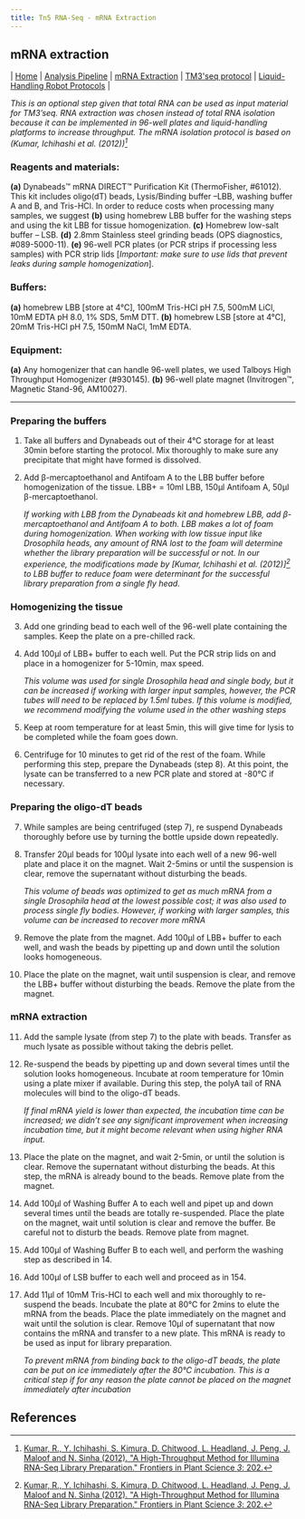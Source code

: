 ```yaml
---
title: Tn5 RNA-Seq - mRNA Extraction
---
```


## mRNA extraction

\| [Home](index) \| [Analysis Pipeline](pipeline) \| [mRNA Extraction](mrna_extraction) \| [TM3'seq protocol](tm3seq_protocol) \| [Liquid-Handling Robot Protocols](robot_protocols) \|

*This is an optional step given that total RNA can be used as input material for TM3’seq. RNA extraction was chosen instead of total RNA isolation because it can be implemented in 96-well plates and liquid-handling platforms to increase throughput. The mRNA isolation protocol is based on (Kumar, Ichihashi et al. (2012))[^1]*

### Reagents and materials:
**(a)** Dynabeads™ mRNA DIRECT™ Purification Kit (ThermoFisher, #61012). This kit includes oligo(dT) beads, Lysis/Binding buffer –LBB, washing buffer A and B, and Tris-HCl. In order to reduce costs when processing many samples, we suggest **(b)** using homebrew LBB buffer for the washing steps and using the kit LBB for tissue homogenization. **(c)** Homebrew low-salt buffer – LSB. **(d)** 2.8mm Stainless steel grinding beads (OPS diagnostics, #089-5000-11). **(e)** 96-well PCR plates (or PCR strips if processing less samples) with PCR strip lids [*Important: make sure to use lids that prevent leaks during sample homogenization*].

### Buffers:
**(a)** homebrew LBB [store at 4°C], 100mM Tris-HCl pH 7.5, 500mM LiCl, 10mM EDTA pH 8.0, 1% SDS, 5mM DTT. **(b)** homebrew LSB [store at 4°C], 20mM Tris-HCl pH 7.5, 150mM NaCl, 1mM EDTA. 

### Equipment:
**(a)** Any homogenizer that can handle 96-well plates, we used Talboys High Throughput Homogenizer (#930145). **(b)** 96-well plate magnet (Invitrogen™, Magnetic Stand-96, AM10027).

---

### Preparing the buffers

1.  Take all buffers and Dynabeads out of their 4°C storage for at least 30min before starting the protocol. Mix thoroughly to make sure any precipitate that might have formed is dissolved. 
2.  Add β-mercaptoethanol and Antifoam A to the LBB buffer before homogenization of the tissue. LBB+ = 10ml LBB, 150µl Antifoam A, 50µl β-mercaptoethanol. 

    *If working with LBB from the Dynabeads kit and homebrew LBB, add β-mercaptoethanol and Antifoam A to both. LBB makes a lot of foam during homogenization. When working with low tissue input like Drosophila heads, any amount of RNA lost to the foam will determine whether the library preparation will be successful or not. In our experience, the modifications made by [Kumar, Ichihashi et al. (2012)][^1] to LBB buffer to reduce foam were determinant for the successful library preparation from a single fly head.*

### Homogenizing the tissue

3.  Add one grinding bead to each well of the 96-well plate containing the samples. Keep the plate on a pre-chilled rack.

4.  Add 100µl of LBB+ buffer to each well. Put the PCR strip lids on and place in a homogenizer for 5-10min, max speed.

    *This volume was used for single Drosophila head and single body, but it can be increased if working with larger input samples, however, the PCR tubes will need to be replaced by 1.5ml tubes. If this volume is modified, we recommend modifying the volume used in the other washing steps*

5.  Keep at room temperature for at least 5min, this will give time for lysis to be completed while the foam goes down.

6.  Centrifuge for 10 minutes to get rid of the rest of the foam. While performing this step, prepare the Dynabeads (step 8). At this point, the lysate can be transferred to a new PCR plate and stored at -80°C if necessary.

### Preparing the oligo-dT beads

7.  While samples are being centrifuged (step 7), re suspend Dynabeads thoroughly before use by turning the bottle upside down repeatedly.

8.  Transfer 20µl beads for 100µl lysate into each well of a new 96-well plate and place it on the magnet. Wait 2-5mins or until the suspension is clear, remove the supernatant without disturbing the beads.

    *This volume of beads was optimized to get as much mRNA from a single Drosophila head at the lowest possible cost; it was also used to process single fly bodies. However, if working with larger samples, this volume can be increased to recover more mRNA*

9.  Remove the plate from the magnet. Add 100µl of LBB+ buffer to each well, and wash the beads by pipetting up and down until the solution looks homogeneous.

10. Place the plate on the magnet, wait until suspension is clear, and remove the LBB+ buffer without disturbing the beads. Remove the plate from the magnet.

### mRNA extraction

11. Add the sample lysate (from step 7) to the plate with beads. Transfer as much lysate as possible without taking the debris pellet.

12. Re-suspend the beads by pipetting up and down several times until the solution looks homogeneous. Incubate at room temperature for 10min using a plate mixer if available. During this step, the polyA tail of RNA molecules will bind to the oligo-dT beads.

    *If final mRNA yield is lower than expected, the incubation time can be increased; we didn’t see any significant improvement when increasing incubation time, but it might become relevant when using higher RNA input.*

13. Place the plate on the magnet, and wait 2-5min, or until the solution is clear. Remove the supernatant without disturbing the beads. At this step, the mRNA is already bound to the beads. Remove plate from the magnet.

14. Add 100µl of Washing Buffer A to each well and pipet up and down several times until the beads are totally re-suspended. Place the plate on the magnet, wait until solution is clear and remove the buffer. Be careful not to disturb the beads. Remove plate from magnet.

15. Add 100µl of Washing Buffer B to each well, and perform the washing step as described in 14.

16. Add 100µl of LSB buffer to each well and proceed as in 154.

17. Add 11µl of 10mM Tris-HCl to each well and mix thoroughly to re-suspend the beads. Incubate the plate at 80°C for 2mins to elute the mRNA from the beads. Place the plate immediately on the magnet and wait until the solution is clear. Remove 10µl of supernatant that now contains the mRNA and transfer to a new plate. This mRNA is ready to be used as input for library preparation.

    *To prevent mRNA from binding back to the oligo-dT beads, the plate can be put on ice immediately after the 80°C incubation. This is a critical step if for any reason the plate cannot be placed on the magnet immediately after incubation*

## References

[^1]:
	[Kumar, R., Y. Ichihashi, S. Kimura, D. Chitwood, L. Headland, J. Peng, J. Maloof and N. Sinha (2012). "A High-Throughput Method for Illumina RNA-Seq Library Preparation." <u>Frontiers in Plant Science</u> *3*: 202.](https://doi.org/10.3389/fpls.2012.00202)
